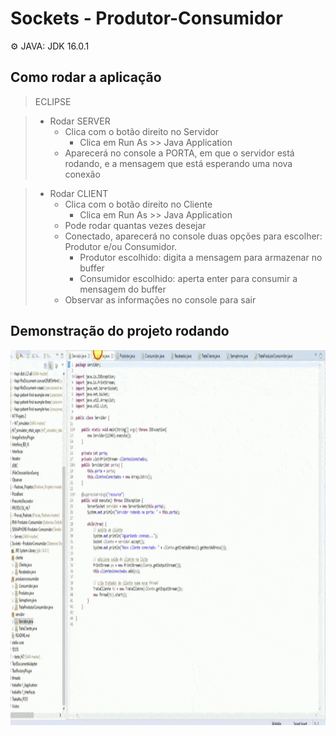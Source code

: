 # Sockets - Produtor-Consumidor

:gear: JAVA: JDK 16.0.1 
## Como rodar a aplicação

> ECLIPSE

> * Rodar SERVER
>   - Clica com o botão direito no Servidor
>     - Clica em Run As >> Java Application
>   - Aparecerá no console a PORTA, em que o servidor está rodando, e a mensagem que está esperando uma nova conexão

> * Rodar CLIENT
>   - Clica com o botão direito no Cliente
>     - Clica em Run As >> Java Application
>   - Pode rodar quantas vezes desejar
>   - Conectado, aparecerá no console duas opções para escolher: Produtor e/ou Consumidor. 
>     - Produtor escolhido: digita a mensagem para armazenar no buffer
>     - Consumidor escolhido: aperta enter para consumir a mensagem do buffer
>   - Observar as informações no console para sair


## Demonstração do projeto rodando

<img src="screen/socket.gif" width="850px" height="600px"/>
